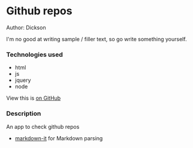 # Github repos

Author: Dickson



I'm no good at writing sample / filler text, so go write something yourself.

### Technologies used

 * html
 * js
 * jquery
 * node



View this is [on GitHub](https://github.com/dicksonmuli/github-repos)




### Description
An app to check github repos

 * [markdown-it](https://github.com/markdown-it/markdown-it) for Markdown parsing
